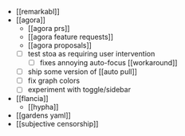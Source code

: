 - [[remarkabl]]
- [[agora]]
	- [[agora prs]]
	- [[agora feature requests]]
	- [[agora proposals]]
	- [ ] test stoa as requiring user intervention
		- [ ] fixes annoying auto-focus [[workaround]]
	- [ ] ship some version of [[auto pull]]
	- [ ] fix graph colors
	- [ ] experiment with toggle/sidebar
- [[flancia]]
	- [[hypha]]
- [[gardens yaml]]
- [[subjective censorship]]